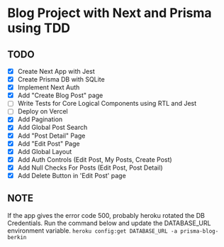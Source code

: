 # Blog Project with Next and Prisma using TDD

## TODO

- [x] Create Next App with Jest
- [x] Create Prisma DB with SQLite
- [x] Implement Next Auth
- [x] Add "Create Blog Post" page
- [ ] Write Tests for Core Logical Components using RTL and Jest
- [ ] Deploy on Vercel
- [x] Add Pagination
- [x] Add Global Post Search
- [x] Add "Post Detail" Page
- [x] Add "Edit Post" Page
- [x] Add Global Layout
- [x] Add Auth Controls (Edit Post, My Posts, Create Post)
- [x] Add Null Checks For Posts (Edit Post, Post Detail)
- [x] Add Delete Button in 'Edit Post' page

## NOTE

If the app gives the error code 500, probably heroku rotated the DB Credentials. Run the command below and update the DATABASE_URL environment variable.
`heroku config:get DATABASE_URL -a prisma-blog-berkin`